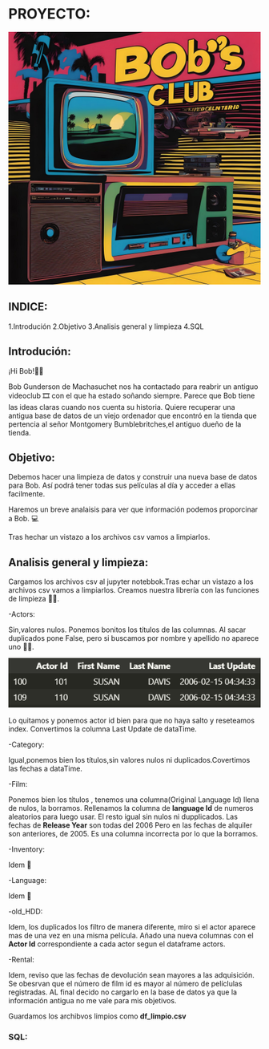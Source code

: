 # PROYECTO:

![alt text](https://github.com/ClaraGallardo/sql-data-base-building/blob/main/image/fotor-ai-20231028115253.jpg)

## INDICE:

1.Introdución
2.Objetivo
3.Analisis general y limpieza
4.SQL

## Introdución:

¡Hi Bob!🧔‍♂️

Bob Gunderson de Machasuchet nos ha contactado para reabrir un antiguo videoclub 🎞️ con el que ha estado soñando siempre.
Parece que Bob tiene las ideas claras cuando nos cuenta su historia. Quiere recuperar una antigua base de datos de un viejo ordenador que encontró en la tienda que pertencia al señor Montgomery Bumblebritches,el antiguo dueño de la tienda. 


## Objetivo:

Debemos hacer una limpieza de datos y construir una nueva base de datos para Bob. Así podrá tener todas sus películas al día y acceder a ellas facilmente.

Haremos un breve analaisis para ver que información podemos proporcinar a Bob. 💻

Tras hechar un vistazo a los archivos csv vamos a limpiarlos.


## Analisis general y limpieza:

Cargamos los archivos csv al jupyter notebbok.Tras echar un vistazo a los archivos csv vamos a limpiarlos.
Creamos nuestra librería con las funciones de limpieza 🧽🧹.

-Actors: 

Sin,valores nulos. Ponemos bonitos los títulos de las columnas.
Al sacar duplicados pone False, pero si buscamos por nombre y apellido no aparece uno 🔎🔎. 

![Alt text](https://github.com/ClaraGallardo/sql-data-base-building/blob/main/image/nombre%20repetido.png)

Lo quitamos y ponemos actor id bien para que no haya salto y reseteamos index.
Convertimos la columna Last Update de dataTime.


-Category:

Igual,ponemos bien los títulos,sin valores nulos ni duplicados.Covertimos las fechas a dataTime.

-Film:

Ponemos bien los títulos , tenemos una columna(Original Language Id) llena de nulos, la borramos.
Rellenamos la columna de **language Id** de numeros aleatorios para luego usar.
El resto igual sin nulos ni dupplicados.
Las fechas de **Release Year** son todas del 2006 Pero en las fechas de alquiler son anteriores, de 2005. Es una columna incorrecta por lo que la borramos.

-Inventory:

Idem 🟰

-Language:

Idem 🟰

-old_HDD:

Idem, los duplicados los filtro de manera diferente, miro si el actor aparece mas de una vez en una misma película.
Añado una nueva columnas con el **Actor Id** correspondiente a cada actor segun el dataframe actors.

-Rental:

Idem, reviso que las fechas de devolución sean mayores a las adquisición. Se obesrvan que el número de film id es mayor al número de pelíclulas registradas.
AL final decido no cargarlo en la base de datos ya que la información antigua no me vale para mis objetivos.


Guardamos los archibvos limpios como **df_limpio.csv**

### SQL:


